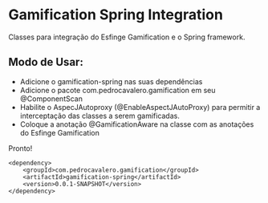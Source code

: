 # Gamification Spring Integration
Classes para integração do Esfinge Gamification e o Spring framework.


## Modo de Usar:


*   Adicione o gamification-spring nas suas dependências
*	Adicione o pacote com.pedrocavalero.gamification em seu @ComponentScan
*   Habilite o AspecJAutoproxy (@EnableAspectJAutoProxy) para permitir a interceptação das classes a serem gamificadas.
*	Coloque a anotação @GamificationAware na classe com as anotações do Esfinge Gamification

Pronto!

	<dependency>
		<groupId>com.pedrocavalero.gamification</groupId>
		<artifactId>gamification-spring</artifactId>
		<version>0.0.1-SNAPSHOT</version>
	</dependency>
	

 
